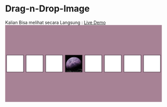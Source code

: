 # Drag-n-Drop-Image

Kalian Bisa melihat secara Langsung :  <a href="https://ahmadbadri25.github.io/Drag-n-Drop-Image/">Live Demo</a>
<img src="https://github.com/ahmadbadri25/dokumentasi/blob/839affe7721f7f8be93f1517989436c107992092/35.%20Drag-n-Drop.png" alt="" />
